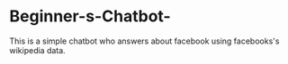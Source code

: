 # Beginner-s-Chatbot-
This is a simple chatbot who answers about facebook using facebooks's wikipedia data.
